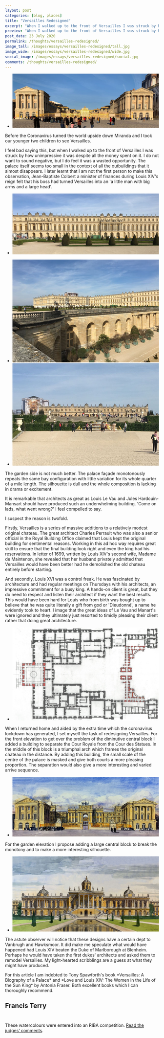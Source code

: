 ```yaml
---
layout: post
categories: [blog, places]
title: "Versailles Redesigned"
excerpt: "When I walked up to the front of Versailles I was struck by how unimpressive it was despite all the money spent on it. When I returned home and aided by the extra time which the coronavirus lockdown has generated, I set myself the task of redesigning Versailles."
preview: "When I walked up to the front of Versailles I was struck by how unimpressive it was despite all the money spent on it. When I returned home and aided by the extra time which the coronavirus lockdown has generated, I set myself the task of redesigning Versailles."
post_date: 23 July 2020
permalink: /thoughts/versailles-redesigned/
image_tall: /images/essays/versailles-redesigned/tall.jpg
image_wide: /images/essays/versailles-redesigned/wide.jpg
social_image: /images/essays/versailles-redesigned/social.jpg
comments: /thoughts/versailles-redesigned/
---
```


<ul class="list">
	<li class="full">
		<a class="fancybox" rel="group" href="/images/essays/versailles-redesigned/01.jpg">
			<img src="/images/essays/versailles-redesigned/thumbs/01.jpg" alt="{{ page.title }}" />
		</a>
	</li>
</ul>

Before the Coronavirus turned the world upside down Miranda and I took our younger two children to see Versailles.

I feel bad saying this, but when I walked up to the front of Versailles I was struck by how unimpressive it was despite all the money spent on it. I do not want to sound negative, but I do feel it was a wasted opportunity. The palace itself seems too small in the context of all the outbuildings that it almost disappears. I later learnt that I am not the first person to make this observation, Jean-Baptiste Colbert a minister of finances during Louis XIV's reign felt that his boss had turned Versailles into an 'a little man with big arms and a large head'.

<ul class="list">
	<li class="full">
		<a class="fancybox" rel="group" href="/images/essays/versailles-redesigned/02.jpg">
			<img src="/images/essays/versailles-redesigned/thumbs/02.jpg" alt="{{ page.title }}" />
		</a>
	</li>
</ul>
<ul class="list">
	<li class="half">
		<a class="fancybox" rel="group" href="/images/essays/versailles-redesigned/07.jpg">
			<img src="/images/essays/versailles-redesigned/thumbs/07.jpg" alt="{{ page.title }}" />
		</a>
	</li>
	<li class="half">
		<a class="fancybox" rel="group" href="/images/essays/versailles-redesigned/03.jpg">
			<img src="/images/essays/versailles-redesigned/thumbs/03.jpg" alt="{{ page.title }}" />
		</a>
	</li>
</ul>

The garden side is not much better. The palace façade monotonously repeats the same bay configuration with little variation for its whole quarter of a mile length. The silhouette is dull and the whole composition is lacking in drama or excitement. 

It is remarkable that architects as great as Louis Le Vau and Jules Hardouin-Mansart should have produced such an underwhelming building. 'Come on lads, what went wrong?' I feel compelled to say.

I suspect the reason is twofold.

Firstly, Versailles is a series of massive additions to a relatively modest original chateau. The great architect Charles Perrault who was also a senior official in the Royal Building Office claimed that Louis kept the original building for sentimental reasons. Working in this ad hoc way requires great skill to ensure that the final building look right and even the king had his reservations. In letter of 1699, written by Louis XIV's second wife, Madame de Maintenon, she revealed that her husband privately admitted that Versailles would have been better had he demolished the old chateau entirely before starting. 

And secondly, Louis XVI was a control freak. He was fascinated by architecture and had regular meetings on Thursdays with his architects, an impressive commitment for a busy king. A hands-on client is great, but they do need to respect and listen their architect if they want the best results. This would have been hard for Louis who from birth was bought up to believe that he was quite literally a gift from god or 'Dieudonné', a name he evidently took to heart. I image that the great ideas of Le Vau and Manart's were ignored and they ultimately just resorted to timidly pleasing their client rather that doing great architecture.

<ul class="list">
	<li class="full">
		<a class="fancybox" rel="group" href="/images/essays/versailles-redesigned/04.jpg">
			<img src="/images/essays/versailles-redesigned/thumbs/04.jpg" alt="{{ page.title }}" />
		</a>
	</li>
</ul>

When I returned home and aided by the extra time which the coronavirus lockdown has generated, I set myself the task of redesigning Versailles.
For the front elevation to get over the problem of the diminutive central block I added a building to separate the Cour Royale from the Cour des Statues. In the middle of this block is a triumphal arch which frames the original chateau in the distance. By adding this building, the small scale of the centre of the palace is masked and give both courts a more pleasing proportion. The separation would also give a more interesting and varied arrive sequence.

<ul class="list">
	<li class="full">
		<a class="fancybox" rel="group" href="/images/essays/versailles-redesigned/05.jpg">
			<img src="/images/essays/versailles-redesigned/thumbs/05.jpg" alt="{{ page.title }}" />
		</a>
	</li>
</ul>

For the garden elevation I propose adding a large central block to break the monotony and to make a more interesting silhouette.

<ul class="list">
	<li class="full">
		<a class="fancybox" rel="group" href="/images/essays/versailles-redesigned/06.jpg">
			<img src="/images/essays/versailles-redesigned/thumbs/06.jpg" alt="{{ page.title }}" />
		</a>
	</li>
</ul>

The astute observer will notice that these designs have a certain dept to Vanbrugh and Hawksmoor. It did make me speculate what would have happened had Louis XIV beaten the Duke of Marlborough at Blenheim. Perhaps he would have taken the first dukes' architects and asked them to remodel Versailles. My light-hearted scribblings are a guess at what they might have produced.

<p class="small">For this article I am indebted to Tony Spawforth's book *Versailles: A Biography of a Palace* and *Love and Louis XIV: The Women in the Life of the Sun King* by Antonia Fraser. Both excellent books which I can thoroughly recommend.</p>

## Francis Terry<br/><br/>

These watercolours were entered into an RIBA competition. <a href="/news/2020-07-17-news-francis-terrys-versailles-redesigned-drawings/">Read the judges’ comments</a>.